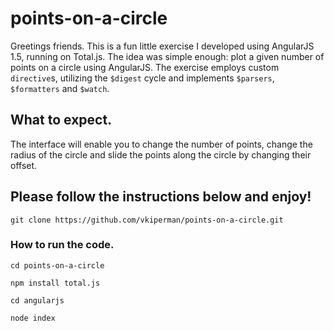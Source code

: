 # points-on-a-circle

Greetings friends.  This is a fun little exercise I developed using AngularJS 1.5, running on Total.js.  The idea was simple enough: plot a given number of points on a circle using AngularJS. The exercise employs custom `directive`s, utilizing the `$digest` cycle and implements `$parsers`, `$formatters` and `$watch`.

## What to expect.

The interface will enable you to change the number of points, change the radius of the circle and slide the points along the circle by changing their offset.

## Please follow the instructions below and enjoy!

`git clone https://github.com/vkiperman/points-on-a-circle.git`

### How to run the code.

`cd points-on-a-circle`

`npm install total.js`

`cd angularjs`

`node index`
